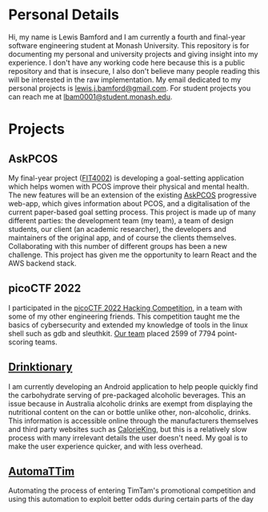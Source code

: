 
# Personal Details

Hi, my name is Lewis Bamford and I am currently a fourth and final-year software engineering student at Monash University. 
This repository is for documenting my personal and university projects and giving insight into my experience.
I don't have any working code here because this is a public repository and that is insecure, I also don't believe many people reading this will be interested in the raw implementation.
My email dedicated to my personal projects is lewis.j.bamford@gmail.com. For student projects you can reach me at lbam0001@student.monash.edu.

# Projects

## AskPCOS

My final-year project ([FIT4002](https://handbook.monash.edu/2022/units/FIT4002)) is developing a goal-setting application which helps women with PCOS improve their physical and mental health.
The new features will be an extension of the existing [AskPCOS](https://www.askpcos.org/) progressive web-app, which gives information about PCOS, and a digitalisation of the current paper-based goal setting process.
This project is made up of many different parties: the development team (my team), a team of design students, our client (an academic researcher), the developers and maintainers of the original app, and of course the clients themselves. Collaborating with this number of different groups has been a new challenge.
This project has given me the opportunity to learn React and the AWS backend stack.

## picoCTF 2022

I participated in the [picoCTF 2022 Hacking Competition](https://picoctf.org/competitions/2022-spring), in a team with some of my other engineering friends.
This competition taught me the basics of cybersecurity and extended my knowledge of tools in the linux shell such as gdb and sleuthkit.
[Our team](https://play.picoctf.org/teams/3186) placed 2599 of 7794 point-scoring teams.

## [Drinktionary](https://github.com/l-bamf/l-bamf/blob/main/drinktionary.md)

I am currently developing an Android application to help people quickly find the carbohydrate serving of pre-packaged alcoholic beverages.
This an issue because in Australia alcoholic drinks are exempt from displaying the nutritional content on the can or bottle unlike other, non-alcoholic, drinks.
This information is accessible online through the manufacturers themselves and third party websites such as [CalorieKing](https://www.calorieking.com/au/en/), but this is a relatively slow process with many irrelevant details the user doesn't need. My goal is to make the user experience quicker, and with less overhead.

## [AutomaTTim](https://github.com/l-bamf/timtam-automation)

Automating the process of entering TimTam's promotional competition and using this automation to exploit better odds during certain parts of the day

